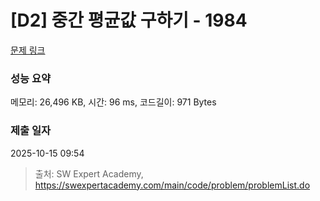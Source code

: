 # [D2] 중간 평균값 구하기 - 1984 

[문제 링크](https://swexpertacademy.com/main/code/problem/problemDetail.do?contestProbId=AV5Pw_-KAdcDFAUq) 

### 성능 요약

메모리: 26,496 KB, 시간: 96 ms, 코드길이: 971 Bytes

### 제출 일자

2025-10-15 09:54



> 출처: SW Expert Academy, https://swexpertacademy.com/main/code/problem/problemList.do
